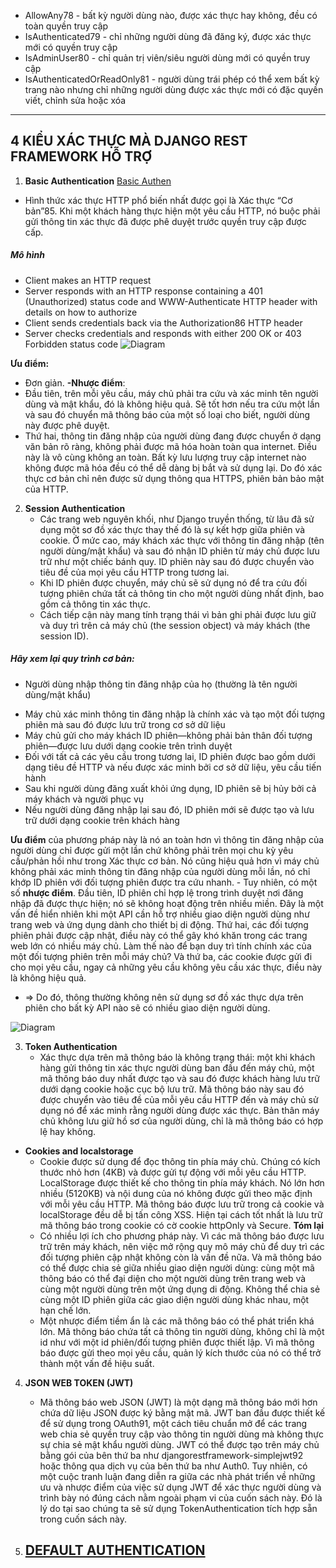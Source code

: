 * AllowAny78 - bất kỳ người dùng nào, được xác thực hay không, đều có toàn quyền truy cập
* IsAuthenticated79 - chỉ những người dùng đã đăng ký, được xác thực mới có quyền truy cập
* IsAdminUser80 - chỉ quản trị viên/siêu người dùng mới có quyền truy cập
* IsAuthenticatedOrReadOnly81 - người dùng trái phép có thể xem bất kỳ trang nào nhưng chỉ những người dùng được xác thực mới có đặc quyền viết, chỉnh sửa hoặc xóa

***
## 4 KIỂU XÁC THỰC MÀ DJANGO REST FRAMEWORK HỖ TRỢ
1. **Basic Authentication** [Basic Authen](https://www.rfc-editor.org/rfc/rfc7617)
- Hình thức xác thực HTTP phổ biến nhất được gọi là Xác thực “Cơ bản”85. Khi một
khách hàng thực hiện một yêu cầu HTTP, nó buộc phải gửi thông tin xác thực đã được phê duyệt trước
quyền truy cập được cấp.
##### Mô hình
* Client makes an HTTP request
* Server responds with an HTTP response containing a 401 (Unauthorized) status code and
WWW-Authenticate HTTP header with details on how to authorize
* Client sends credentials back via the Authorization86 HTTP header
* Server checks credentials and responds with either 200 OK or 403 Forbidden status code
![Diagram](https://developer.mozilla.org/en-US/docs/Web/HTTP/Authentication/http-auth-sequence-diagram.png)

**Ưu điểm:**
- Đơn giản.
**-Nhược điểm**:
- Đầu tiên, trên mỗi yêu cầu, máy chủ phải tra cứu và xác minh tên người dùng và mật khẩu, đó là không hiệu quả. Sẽ tốt hơn nếu tra cứu một lần và sau đó chuyển mã thông báo của một số loại cho biết, người dùng này được phê duyệt.
- Thứ hai, thông tin đăng nhập của người dùng đang được chuyển ở dạng văn bản rõ ràng, không phải được mã hóa hoàn toàn qua internet. Điều này là vô cùng không an toàn. Bất kỳ lưu lượng truy cập internet nào không được mã hóa đều có thể dễ dàng bị bắt và sử dụng lại. Do đó xác thực cơ bản chỉ nên được sử dụng thông qua HTTPS, phiên bản bảo mật của HTTP.

2. **Session Authentication**
    - Các trang web nguyên khối, như Django truyền thống, từ lâu đã sử dụng một sơ đồ xác thực thay thế đó là sự kết hợp giữa phiên và cookie. Ở mức cao, máy khách xác thực với thông tin đăng nhập (tên người dùng/mật khẩu) và sau đó nhận ID phiên từ máy chủ được lưu trữ
như một chiếc bánh quy. ID phiên này sau đó được chuyển vào tiêu đề của mọi yêu cầu HTTP trong tương lai.
    - Khi ID phiên được chuyển, máy chủ sẽ sử dụng nó để tra cứu đối tượng phiên chứa tất cả
thông tin cho một người dùng nhất định, bao gồm cả thông tin xác thực.
    - Cách tiếp cận này mang tính trạng thái vì bản ghi phải được lưu giữ và duy trì trên cả máy chủ (the session object) và máy khách (the session ID).
##### Hãy xem lại quy trình cơ bản:
- Người dùng nhập thông tin đăng nhập của họ (thường là tên người dùng/mật khẩu)
* Máy chủ xác minh thông tin đăng nhập là chính xác và tạo một đối tượng phiên mà sau đó
được lưu trữ trong cơ sở dữ liệu
* Máy chủ gửi cho máy khách ID phiên—không phải bản thân đối tượng phiên—được lưu dưới dạng
cookie trên trình duyệt
* Đối với tất cả các yêu cầu trong tương lai, ID phiên được bao gồm dưới dạng tiêu đề HTTP và nếu được xác minh bởi
cơ sở dữ liệu, yêu cầu tiến hành
* Sau khi người dùng đăng xuất khỏi ứng dụng, ID phiên sẽ bị hủy bởi cả máy khách và
người phục vụ
* Nếu người dùng đăng nhập lại sau đó, ID phiên mới sẽ được tạo và lưu trữ dưới dạng cookie trên
khách hàng

**Ưu điểm** của phương pháp này là nó an toàn hơn vì thông tin đăng nhập của người dùng chỉ được gửi một lần chứ không phải trên mọi chu kỳ yêu cầu/phản hồi như trong Xác thực cơ bản. Nó cũng hiệu quả hơn vì máy chủ không phải xác minh thông tin đăng nhập của người dùng mỗi lần, nó chỉ khớp ID phiên với đối tượng phiên được tra cứu nhanh.
    - Tuy nhiên, có một số **nhược điểm**. Đầu tiên, ID phiên chỉ hợp lệ trong trình duyệt nơi đăng nhập đã được thực hiện; nó sẽ không hoạt động trên nhiều miền. Đây là một vấn đề hiển nhiên khi một API cần hỗ trợ nhiều giao diện người dùng như trang web và ứng dụng dành cho thiết bị di động. Thứ hai, các đối tượng phiên phải được cập nhật, điều này có thể gây khó khăn trong các trang web lớn có nhiều máy chủ. Làm thế nào để bạn duy trì tính chính xác của một đối tượng phiên trên mỗi máy chủ? Và thứ ba, các cookie được gửi đi cho mọi yêu cầu, ngay cả những yêu cầu không yêu cầu xác thực, điều này là không hiệu quả.
- => Do đó, thông thường không nên sử dụng sơ đồ xác thực dựa trên phiên cho bất kỳ API nào
sẽ có nhiều giao diện người dùng.

![Diagram](https://images.viblo.asia/full/e428d454-c208-451a-9586-69c9d68cc308.png)

3. **Token Authentication**
    - Xác thực dựa trên mã thông báo là không trạng thái: một khi khách hàng gửi thông tin xác thực người dùng ban đầu đến máy chủ, một mã thông báo duy nhất được tạo và sau đó được khách hàng lưu trữ dưới dạng cookie hoặc cục bộ lưu trữ. Mã thông báo này sau đó được chuyển vào tiêu đề của mỗi yêu cầu HTTP đến và máy chủ sử dụng nó để xác minh rằng người dùng được xác thực. Bản thân máy chủ không lưu giữ hồ sơ của người dùng, chỉ là mã thông báo có hợp lệ hay không.
- **Cookies and localstorage**
    - Cookie được sử dụng để đọc thông tin phía máy chủ. Chúng có kích thước nhỏ hơn (4KB) và được gửi tự động với mỗi yêu cầu HTTP. LocalStorage được thiết kế cho thông tin phía máy khách. Nó lớn hơn nhiều (5120KB) và nội dung của nó không được gửi theo mặc định với mỗi yêu cầu HTTP. Mã thông báo được lưu trữ trong cả cookie và localStorage đều dễ bị tấn công XSS. Hiện tại cách tốt nhất là lưu trữ mã thông báo trong cookie có cờ cookie httpOnly và Secure.
    **Tóm lại**
    - Có nhiều lợi ích cho phương pháp này. Vì các mã thông báo được lưu trữ trên máy khách, nên việc mở rộng quy mô máy chủ để duy trì các đối tượng phiên cập nhật không còn là vấn đề nữa. Và mã thông báo có thể được chia sẻ giữa nhiều giao diện người dùng: cùng một mã thông báo có thể đại diện cho một người dùng trên trang web và cùng một người dùng trên một ứng dụng di động. Không thể chia sẻ cùng một ID phiên giữa các giao diện người dùng khác nhau, một hạn chế lớn.
    - Một nhược điểm tiềm ẩn là các mã thông báo có thể phát triển khá lớn. Mã thông báo chứa tất cả thông tin người dùng, không chỉ là một id như với một id phiên/đối tượng phiên được thiết lập. Vì mã thông báo được gửi theo mọi yêu cầu, quản lý kích thước của nó có thể trở thành một vấn đề hiệu suất.

4. **JSON WEB TOKEN (JWT)**
    - Mã thông báo web JSON (JWT) là một dạng mã thông báo mới hơn chứa dữ liệu JSON được ký bằng mật mã. JWT ban đầu được thiết kế để sử dụng trong OAuth91, một cách tiêu chuẩn mở để các trang web chia sẻ quyền truy cập vào thông tin người dùng mà không thực sự chia sẻ mật khẩu người dùng. JWT có thể được tạo trên máy chủ bằng gói của bên thứ ba như djangorestframework-simplejwt92 hoặc thông qua dịch vụ của bên thứ ba như Auth0. Tuy nhiên, có một cuộc tranh luận đang diễn ra giữa các nhà phát triển về những ưu và nhược điểm của việc sử dụng JWT để xác thực người dùng và trình bày nó đúng cách nằm ngoài phạm vi của cuốn sách này. Đó là lý do tại sao chúng ta sẽ sử dụng TokenAuthentication tích hợp sẵn trong cuốn sách này.


5. [**DEFAULT AUTHENTICATION**](https://docs.oracle.com/cd/E13203_01/tuxedo/tux71/html/secovr14.htm)
    - 